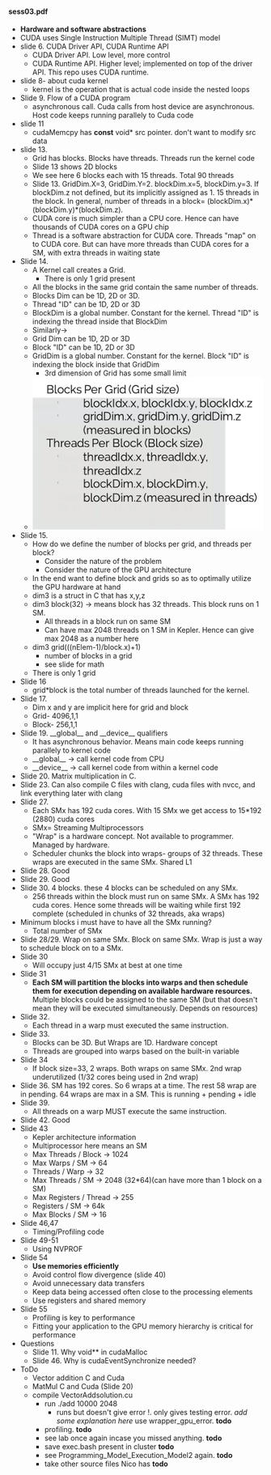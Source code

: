 #### sess03.pdf
* **Hardware and software abstractions**
* CUDA uses Single Instruction Multiple Thread (SIMT) model
* slide 6. CUDA Driver API, CUDA Runtime API
  * CUDA Driver API. Low level, more control
  * CUDA Runtime API. Higher level; implemented on top of the driver API. This repo uses CUDA runtime.
* slide 8- about cuda kernel
  * kernel is the operation that is actual code inside the nested loops
* Slide 9. Flow of a CUDA program
  * asynchronous call. Cuda calls from host device are asynchronous. Host code keeps running parallely to Cuda code
* slide 11
  * cudaMemcpy has **const** void* src pointer. don't want to modify src data
* slide 13.
  * Grid has blocks. Blocks have threads. Threads run the kernel code
  * Slide 13 shows 2D blocks
  * We see here 6 blocks each with 15 threads. Total 90 threads
  * Slide 13. GridDim.X=3, GridDim.Y=2. blockDim.x=5, blockDim.y=3. If blockDim.z not defined, but its implicitly assigned as 1. 15 threads in the block. In general, number of threads in a block= (blockDim.x)\*(blockDim.y)\*(blockDim.z).
  * CUDA core is much simpler than a CPU core. Hence can have thousands of CUDA cores on a GPU chip
  * Thread is a software abstraction for CUDA core. Threads "map" on to CUDA core. But can have more threads than CUDA cores for a SM, with extra threads in waiting state
* Slide 14.
  * A Kernel call creates a Grid.
    * There is only 1 grid present
  * All the blocks in the same grid contain the same number of threads.
  * Blocks Dim can be 1D, 2D or 3D.
  * Thread "ID" can be 1D, 2D or 3D
  * BlockDim is a global number. Constant for the kernel. Thread "ID" is indexing the thread inside that BlockDim
  * Similarly->
  * Grid Dim can be 1D, 2D or 3D
  * Block "ID" can be 1D, 2D or 3D
  * GridDim is a global number. Constant for the kernel. Block "ID" is indexing the block inside that GridDim
    * 3rd dimension of Grid has some small limit
  * ![](images/1.png)
* Slide 15.
  * How do we define the number of blocks per grid, and threads per block?
    * Consider the nature of the problem
    * Consider the nature of the GPU
architecture
  * In the end want to define block and grids so as to optimally utilize the GPU hardware at hand
  * dim3 is a struct in C that has x,y,z
  * dim3 block(32) -> means block has 32 threads. This block runs on 1 SM.
    * All threads in a block run on same SM
    * Can have max 2048 threads on 1 SM in Kepler. Hence can give max 2048 as a number here
  * dim3 grid(((nElem-1)/block.x)+1)
    * number of blocks in a grid
    * see slide for math
  * There is only 1 grid
* Slide 16
  * grid*block is the total number of threads launched for the kernel.
* Slide 17.
  * Dim x and y are implicit here for grid and block
  * Grid- 4096,1,1
  * Block- 256,1,1
* Slide 19. \_\_global__ and \_\_device__ qualifiers
  * It has asynchronous behavior. Means main code keeps running parallely to kernel code
  * \_\_global__ -> call kernel code from CPU
  * \_\_device__ -> call kernel code from within a kernel code
* Slide 20. Matrix multiplication in C.
* Slide 23. Can also compile C files with clang, cuda files with nvcc, and link everything later with clang
* Slide 27.
  * Each SMx has 192 cuda cores. With 15 SMx we get access to 15*192 (2880) cuda cores
  * SMx= Streaming Multiprocessors
  * "Wrap" is a hardware concept. Not available to programmer. Managed by hardware.
  * Scheduler chunks the block into wraps- groups of 32 threads. These wraps are executed in the same SMx. Shared L1
* Slide 28. Good
* Slide 29. Good
* Slide 30. 4 blocks. these 4 blocks can be scheduled on any SMx.
  * 256 threads within the block must run on same SMx. A SMx has 192 cuda cores. Hence some threads will be waiting while first 192 complete (scheduled in chunks of 32 threads, aka wraps)
* Minimum blocks i must have to have all the SMx running?
  * Total number of SMx
* Slide 28/29. Wrap on same SMx. Block on same SMx. Wrap is just a way to schedule block on to a SMx.
* Slide 30
  * Will occupy just 4/15 SMx at best at one time
* Slide 31
  * **Each SM will partition the blocks into warps and then schedule them for
execution depending on available hardware resources.** Multiple blocks could be assigned to the same SM (but that
doesn't mean they will be executed simultaneously. Depends on resources)
* Slide 32.
  * Each thread in a warp must executed the same instruction.
* Slide 33.
  * Blocks can be 3D. But Wraps are 1D. Hardware concept
  * Threads are grouped into warps based on the built-in variable
* Slide 34
  * If block size=33, 2 wraps. Both wraps on same SMx. 2nd wrap underutilized (1/32 cores being used in 2nd wrap)
* Slide 36. SM has 192 cores. So 6 wraps at a time. The rest 58 wrap are in pending. 64 wraps are max in a SM.  This is running + pending + idle
* Slide 39.
  * All threads on a warp MUST execute the same instruction.
* Slide 42. Good
* Slide 43
  * Kepler architecture information
  * Multiprocessor here means an SM
  * Max Threads / Block -> 1024
  * Max Warps / SM -> 64
  * Threads / Warp -> 32
  * Max Threads / SM -> 2048 (32*64)(can have more than 1 block on a SM)
  * Max Registers / Thread -> 255
  * Registers / SM -> 64k
  * Max Blocks / SM -> 16
* Slide 46,47
  * Timing/Profiling code
* Slide 49-51
  * Using NVPROF
* Slide 54
  * **Use memories efficiently**
  * Avoid control flow divergence (slide 40)
  * Avoid unnecessary data transfers
  * Keep data being accessed often close to the processing elements
  * Use registers and shared memory
* Slide 55
  * Profiling is key to performance
  * Fitting your application to the GPU memory hierarchy is critical for performance
* Questions
  * Slide 11. Why void** in cudaMalloc
  * Slide 46. Why is cudaEventSynchronize needed?
* ToDo
  * Vector addition C and Cuda
  * MatMul C and Cuda (Slide 20)
  * compile VectorAddsolution.cu
    * run ./add 10000 2048
      * runs but doesn't give error !. only gives testing error.  _add some explanation here_ use wrapper_gpu_error. **todo**
    * profiling. **todo**
    * see lab once again incase you missed anything. **todo**
    * save exec.bash present in cluster **todo**
    * see Programming_Model_Execution_Model2 again. **todo**
    * take other source files Nico has **todo**
